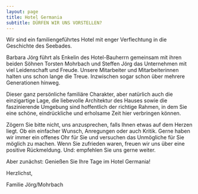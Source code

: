 ```yaml
---
layout: page
title: Hotel Germania
subtitle: DÜRFEN WIR UNS VORSTELLEN?
---
```


<!-- ## DÜRFEN WIR UNS VORSTELLEN? -->

Wir sind ein familiengeführtes Hotel mit enger Verflechtung in die Geschichte des Seebades. 

Barbara Jörg führt als Enkelin des Hotel-Bauherrn gemeinsam mit ihren beiden Söhnen Torsten Mohrbach und Steffen Jörg das Unternehmen mit viel Leidenschaft und Freude.
Unsere Mitarbeiter und Mitarbeiterinnen halten uns schon lange die Treue. Inzwischen sogar schon über mehrere Generationen hinweg.

Dieser ganz persönliche familiäre Charakter, aber natürlich auch die einzigartige Lage, die liebevolle Architektur des Hauses sowie die faszinierende Umgebung sind hoffentlich der richtige Rahmen, in dem Sie eine schöne, eindrückliche und erholsame Zeit hier verbringen können.

Zögern Sie bitte nicht, uns anzusprechen, falls Ihnen etwas auf dem Herzen liegt. Ob ein einfacher Wunsch, Anregungen oder auch Kritik. Gerne haben wir immer ein offenes Ohr für Sie und versuchen das Unmögliche für Sie möglich zu machen. Wenn Sie zufrieden waren, freuen wir uns über eine positive Rückmeldung. Und: empfehlen Sie uns gerne weiter.

Aber zunächst: Genießen Sie Ihre Tage im Hotel Germania!

Herzlichst,

Familie Jörg/Mohrbach
